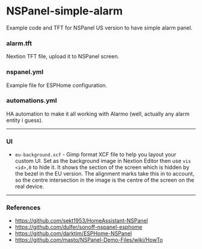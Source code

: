 # NSPanel-simple-alarm
Example code and TFT for NSPanel US version to have simple alarm panel.

### alarm.tft
Nextion TFT file, upload it to NSPanel screen.
### nspanel.yml
Example file for ESPHome configuration.
### automations.yml
HA automation to make it all working with Alarmo (well, actually any alarm entity i guess).

---
### UI

* `eu-background.xcf` - Gimp format XCF file to help you layout your custom UI. Set as the background image in Nextion Editor then use `vis <id>,0` to hide it. It shows the section of the screen which is hidden by the bezel in the EU version. The alignment marks take this in to account, so the centre intersection in the image is the centre of the screen on the real device.

---
### References
* https://github.com/sekt1953/HomeAssistant-NSPanel
* https://github.com/dulfer/sonoff-nspanel-esphome
* https://github.com/darktim/ESPHome-NSPanel
* https://github.com/masto/NSPanel-Demo-Files/wiki/HowTo
